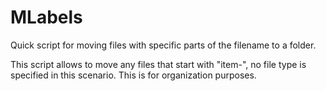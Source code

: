 # MLabels
Quick script for moving files with specific parts of the filename to a folder.

This script allows to move any files that start with "item-", no file type is specified in this scenario. This is for organization purposes.
